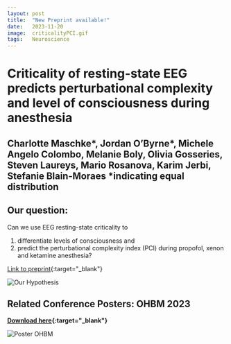 ```yaml
---
layout: post
title:  "New Preprint available!"
date:   2023-11-20
image:  criticalityPCI.gif
tags:   Neuroscience
---
```


# Criticality of resting-state EEG predicts perturbational complexity and level of consciousness during anesthesia
Charlotte Maschke*, Jordan O’Byrne*, Michele Angelo Colombo, Melanie Boly, Olivia Gosseries, Steven Laureys, Mario Rosanova, Karim Jerbi, Stefanie Blain-Moraes
*indicating equal distribution
---

## Our question: 
Can we use EEG resting-state criticality to 
1) differentiate levels of consciousness and 
2) predict the perturbational complexity index (PCI) during propofol, xenon and ketamine anesthesia?

[ Link to preprint](https://www.biorxiv.org/content/10.1101/2023.10.26.564247v1.article-metrics){:target="\_blank"} 

![Our Hypothesis]({{site.baseurl}}/images/criticalityPCI.gif)

## Related Conference Posters: OHBM 2023

<strong>[Download here](https://github.com/CharlotteMaschke/CharlotteMaschke.github.io/blob/main/images/POSTER_OHBM23_Maschke.pdf){:target="\_blank"}</strong>

![Poster OHBM]({{site.baseurl}}/images/POSTER_OHBM23_Maschke.jpg)

